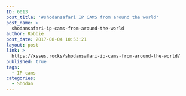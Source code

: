 ```yaml
---
ID: 6013
post_title: '#shodansafari IP CAMS from around the world'
post_name: >
  shodansafari-ip-cams-from-around-the-world
author: Robbie
post_date: 2017-08-04 10:53:21
layout: post
link: >
  https://xsses.rocks/shodansafari-ip-cams-from-around-the-world/
published: true
tags:
  - IP cams
categories:
  - Shodan
---
```

<script src="https://pastebin.com/embed_js/xmxWqz9D"></script>